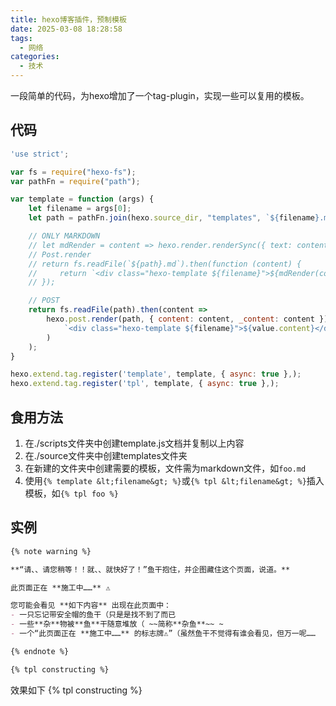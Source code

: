 ```yaml
---
title: hexo博客插件，预制模板
date: 2025-03-08 18:28:58
tags: 
  - 网络
categories:
  - 技术
---
```


一段简单的代码，为hexo增加了一个tag-plugin，实现一些可以复用的模板。

## 代码

```js template.js
'use strict';

var fs = require("hexo-fs");
var pathFn = require("path");

var template = function (args) {
    let filename = args[0];
    let path = pathFn.join(hexo.source_dir, "templates", `${filename}.md`);

    // ONLY MARKDOWN
    // let mdRender = content => hexo.render.renderSync({ text: content, engine: 'markdown' })
    // Post.render
    // return fs.readFile(`${path}.md`).then(function (content) {
    //     return `<div class="hexo-template ${filename}">${mdRender(content)}</div>`;
    // });

    // POST
    return fs.readFile(path).then(content =>
        hexo.post.render(path, { content: content, _content: content }).then(value =>
            `<div class="hexo-template ${filename}">${value.content}</div>`
        )
    );
}

hexo.extend.tag.register('template', template, { async: true },);
hexo.extend.tag.register('tpl', template, { async: true },);
```

## 食用方法
1. 在./scripts文件夹中创建template.js文档并复制以上内容
2. 在./source文件夹中创建templates文件夹
3. 在新建的文件夹中创建需要的模板，文件需为markdown文件，如`foo.md`
4. 使用`{% template &lt;filename&gt; %}`或`{% tpl &lt;filename&gt; %}`插入模板，如`{% tpl foo %}`

## 实例
```md source/templates/constructing.md
{% note warning %}

**“请、、请您稍等！！就、、就快好了！”鱼干抱住，并企图藏住这个页面，说道。**

此页面正在 **施工中……** ⚠

您可能会看见 **如下内容** 出现在此页面中：
- 一只忘记带安全帽的鱼干（只是是找不到了而已
- 一些**杂**物被**鱼**干随意堆放（ ~~简称**杂鱼**~~ ~
- 一个“此页面正在 **施工中……** 的标志牌⚠”（虽然鱼干不觉得有谁会看见，但万一呢……

{% endnote %}
```

```md templates-for-hexo.md
{% tpl constructing %}
```

效果如下
{% tpl constructing %}